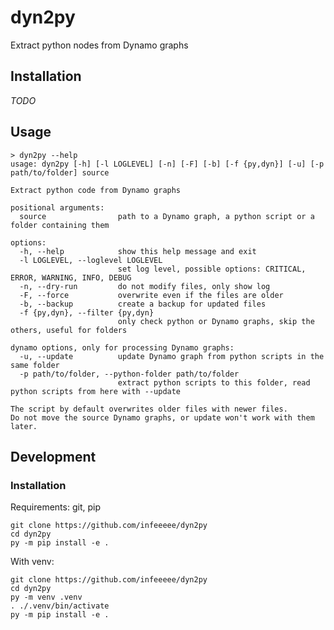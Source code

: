 # dyn2py

Extract python nodes from Dynamo graphs

## Installation

*TODO*

<!-- ### pip

1. Install python
2. `py -m pip install dyn2py`

### github releases

-->

## Usage

```shell
> dyn2py --help
usage: dyn2py [-h] [-l LOGLEVEL] [-n] [-F] [-b] [-f {py,dyn}] [-u] [-p path/to/folder] source

Extract python code from Dynamo graphs

positional arguments:
  source                path to a Dynamo graph, a python script or a folder containing them

options:
  -h, --help            show this help message and exit
  -l LOGLEVEL, --loglevel LOGLEVEL
                        set log level, possible options: CRITICAL, ERROR, WARNING, INFO, DEBUG
  -n, --dry-run         do not modify files, only show log
  -F, --force           overwrite even if the files are older
  -b, --backup          create a backup for updated files
  -f {py,dyn}, --filter {py,dyn}
                        only check python or Dynamo graphs, skip the others, useful for folders

dynamo options, only for processing Dynamo graphs:
  -u, --update          update Dynamo graph from python scripts in the same folder
  -p path/to/folder, --python-folder path/to/folder
                        extract python scripts to this folder, read python scripts from here with --update

The script by default overwrites older files with newer files.
Do not move the source Dynamo graphs, or update won't work with them later.
```




## Development

### Installation

Requirements: git, pip

```shell
git clone https://github.com/infeeeee/dyn2py
cd dyn2py
py -m pip install -e .
```

With venv:

```shell
git clone https://github.com/infeeeee/dyn2py
cd dyn2py
py -m venv .venv
. ./.venv/bin/activate
py -m pip install -e .
```


